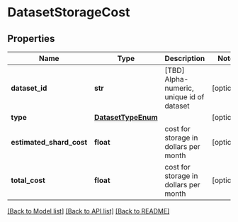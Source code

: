 # DatasetStorageCost

## Properties
Name | Type | Description | Notes
------------ | ------------- | ------------- | -------------
**dataset_id** | **str** | [TBD] Alpha-numeric, unique id of dataset | [optional] 
**type** | [**DatasetTypeEnum**](DatasetTypeEnum.md) |  | [optional] 
**estimated_shard_cost** | **float** | cost for storage in dollars per month | [optional] 
**total_cost** | **float** | cost for storage in dollars per month | [optional] 

[[Back to Model list]](../README.md#documentation-for-models) [[Back to API list]](../README.md#documentation-for-api-endpoints) [[Back to README]](../README.md)


